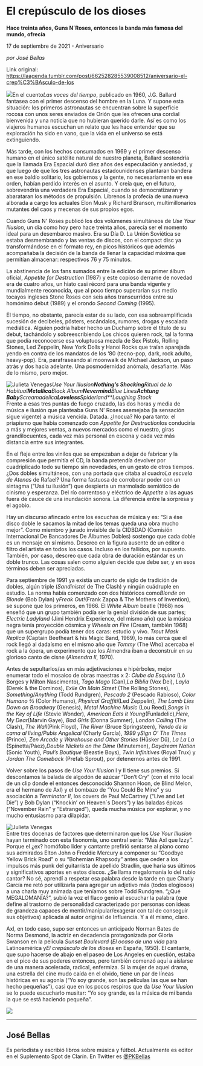 # El crepúsculo de los dioses

**Hace treinta años, Guns N´Roses, entonces la banda más famosa del mundo, ofrecía**

17 de septiembre de 2021 - Aniversario

_por José Bellas_

Link original: https://laagenda.tumblr.com/post/662528285539008512/aniversario-el-crep%C3%BAsculo-de-los

![](https://64.media.tumblr.com/69d323e54aa75701530755f75d73e714/c98bd7376ddd731a-ca/s500x750/e44fafc125efa9efa5779d44c51c6500ca23ec2b.jpg)En el cuento*Las voces del tiempo*,
publicado en 1960, J.G. Ballard fantasea con el primer descenso del hombre en la
Luna. Y supone esta situación: los primeros astronautas se encuentran sobre la
superficie rocosa con unos seres enviados de Orión que les ofrecen una cordial
bienvenida y una noticia que no hubieran querido darle. Así es como los
viajeros humanos escuchan un relato que les hace entender que su exploración ha
sido en vano, que la vida en el universo se está extinguiendo. 

Más tarde, con los hechos consumados en 1969 y el
primer descenso humano en el único satélite natural de nuestro planeta, Ballard
sostendría que la llamada Era Espacial duró diez años des especulación y
ansiedad, y que luego de que los tres astronautas estadounidenses plantaran
bandera en ese baldío solitario, los gobiernos y la gente, no necesariamente en
ese orden, habían perdido interés en el asunto. Y creía que, en el futuro,
sobrevendría una verdadera Era Espacial, cuando se democratizaran y abarataran
los métodos de propulsión. Líbrenos la profecía de una nueva alborada a cargo
los actuales Elon Musk y Richard Branson, multimillonarios mutantes del caos y
mecenas de sus propios egos.  

Cuando Guns N’ Roses publicó los dos volúmenes
simultáneos de *Use Your Illusion*, un día como hoy pero hace treinta
años, parecía ser el momento ideal para un desembarco masivo. Era su Día D. La
Unión Soviética se estaba desmembrando y las ventas de discos, con el compact
disc ya transformándose en el formato rey, en picos históricos que además
acompañaba la decisión de la banda de llenar la capacidad máxima que permitían
almacenar: respectivos 76 y 75 minutos.  

La abstinencia de los fans sumados entre la edición
de su primer álbum oficial, *Appetite for Destruction* (1987) y
este copioso derrame de novedad era de cuatro años, un hiato casi récord
para una banda vigente y mundialmente reconocida, que al poco tiempo superarían
sus medio tocayos ingleses Stone Roses con seis años transcurridos entre su
homónimo debut (1989) y el orondo *Second Coming* (1995).  

El tiempo, no obstante, parecía estar de su lado,
con esa sobreamplificada sucesión de decibeles, pósters, escándalos, rumores,
drogas y escalada mediática. Alguien podría haber hecho un Duchamp sobre el
título de su debut, tachándolo y sobreescribiendo Los chicos quieren rock, tal
la forma que podía reconocerse esa voluptuosa mezcla de Sex Pistols, Rolling
Stones, Led Zeppelin, New York Dolls y Hanoi Rocks que traían aparejada yendo
en contra de los mandatos de los ‘80 (tecno-pop, dark, rock adulto, heavy-pop).
Era, parafraseando al moonwalk de Michael Jackson, un paso atrás y dos hacia
adelante. Una posmodernidad anómala, desafiante. Más de lo mismo, pero mejor. 

![Julieta Venegas](https://64.media.tumblr.com/7c2575be1f0473f4bcce43ab0e8d8e2a/c98bd7376ddd731a-c4/s250x400/6b21dda294736c40840a4dd5a58e2d897081bf17.jpg)*Use Your Illusion**Nothing’s Shocking**Ritual
de lo Habitual**Metallica**Black Album**Nevermind**Blue Lines**Achtung
Baby**Screamadelica**Loveless**Spiderland**Laughing Stock*  
Frente a esas tres puntas de fuego cruzado, las dos
horas y media de música e ilusión que planteaba Guns N’ Roses asemejaba (la
sensación sigue vigente) a música vencida. Datada. ¿Inocua? No para tanto: el
priapismo que había comenzado con *Appetite* *for
Destruction*los conduciría a más y mejores ventas, a nuevos mercados
como el nuestro, giras grandilocuentes, cada vez más personal en escena y cada
vez más distancia entre sus integrantes. 

En el fleje entre los vinilos que se empezaban a
dejar de fabricar y la compresión que permitía el CD, la banda pretendía
devolver por cuadriplicado todo su tiempo sin novedades, en un gesto de otros
tiempos. ¿Dos dobles simultáneos, con una portada que citaba al cuadro*La
escuela de Atenas* de Rafael? Una forma fastuosa de corroborar poder
con un sintagma (“Usá tu ilusión”) que despierta un marmolado semiótico de
cinismo y esperanza. Del río correntoso y eléctrico de *Appetite* a
las aguas fuera de cauce de una inundación sonora. La diferencia entre la
sorpresa y el agobio. 

Hay un discurso afincado entre los escuchas de
música y es: “Si a ése disco doble le sacamos la mitad de los temas queda una
obra mucho mejor”. Como miembro y jurado invisible de la CIDBDAD (Comisión
Internacional De Bancadores De Álbumes Dobles) sostengo que cada doble es un
mensaje en sí mismo. Descreo en la figura ausente de un editor o filtro del
artista en todos los casos. Incluso en los fallidos, por supuesto. También, por
caso, descreo que cada obra de duración estándar es un doble trunco. Las cosas
salen como alguien decide que debe ser, y en esos términos deben ser
apreciadas. 

Para septiembre de 1991 ya existía un cuarto de
siglo de tradición de dobles, algún triple (*Sandinista!* de The
Clash) y ningún cuádruple en estudio. La norma había comenzado con dos históricos
como*Blonde on Blonde* (Bob Dylan) y*Freak
Out!*(Frank Zappa & The Mothers of Invention), se supone que los
primeros, en 1966. El *White Album* beatle (1968) nos enseñó que
un grupo también podía ser la genial división de sus partes; *Electric
Ladyland* (Jimi Hendrix Experience, del mismo año) que la música negra
tenía proyección cósmica y *Wheels on Fire* (Cream, también
1968) que un supergrupo podía tener dos caras: estudio y vivo. *Trout
Mask Replica* (Captain Beefheart & his Magic Band, 1969), lo más
cerca que el rock llegó al dadaísmo en el mismo año que *Tommy* (The
Who) acercaba el rock a la ópera, un experimento que los Almendra iban a
deconstruir en su glorioso canto de cisne (*Almendra II*, 1970).  

Antes de sepultarlos/as en
más adjetivaciones e hipérboles, mejor enumerar todo el mosaico de obras
maestras x 2: *Clube da Esquina* (Lô Borges y Milton Nascimento), *Tago Mago* (Can),*La
Biblia* (Vox Dei), *Layla* (Derek & the
Dominos), *Exile On Main Street* (The Rolling Stones), *Something/Anything* (Todd
Rundgren), *Pescado 2* (Pescado Rabioso), *Color Humano ⅔* (Color
Humano), *Physical Graffiti*(Led Zeppelin), *The Lamb
Lies Down on Broadway* (Genesis), *Metal Machine Music* (Lou
Reed),*Songs in the Key of Life* (Stevie Wonder), *American
Eats it Young*(Funladelic),*Here, My Dear*(Marvin
Gaye), *Bad Girls* (Donna Summer), *London Calling* (The
Clash), *The Wall*(Pink Floyd), *The River* (Bruce
Springsteen), *Yendo de la cama al living/Pubis Angelical* (Charly
García), *1999* y*Sign O’ The Times* (Prince), *Zen
Arcade* y *Warehouse and Other Stories* (Hüsker
Dü), *La La La* (Spinetta/Páez),*Double Nickels on the
Dime* (Minutemen), *Daydream Nation* (Sonic
Youth), *Paul’s Boutique* (Beastie Boys), *Twin
Infinitives* (Royal Trux) y *Jordan The Comeback* (Prefab
Sprout), por detenernos antes de 1991. 

Volver sobre los pasos de *Use Your Illusion* I
y II tiene sus premios. Si descontamos la balada de algodón de azúcar “Don’t
Cry” (con el mito local de un clip donde el entonces desconocido Shannon Hoon,
de Blind Melon, era el hermano de Axl) y el bombazo de “You Could Be Mine” y su
asociación a *Terminator II*, los covers de Paul McCartney (“Live and
Let Die”) y Bob Dylan  (“Knockin’ on Heaven´s Doors”) y las baladas épicas
(“November Rain” y “Estranged”), queda mucha música por explorar, y no mucho
entusiasmo para dilapidar. 

![Julieta Venegas](https://64.media.tumblr.com/054cf13b1321ba7f27a3f2ecd656314e/c98bd7376ddd731a-d5/s250x400/5f4ccec79f5669d9a501104d5a5dc55f8689c900.jpg)  
Entre tres docenas de factores que determinaron que
los *Use Your Illusion* hayan terminado con esta fisonomía, uno
central sería: “Más Axl que Izzy”. Porque el ¿ex? homófobo lider y cantante prefirió
sentarse al piano como sus admirados Elton John o Freddie Mercury a componer su
“Goodbye Yellow Brick Road” o su “Bohemian Rhapsody” antes que ceder a los
impulsos más punk del guitarrista de apellido Stradlin, que haría sus últimos y
significativos aportes en estos discos. ¿Se llama megalomanía lo del rubio
cantor? No sé, aprendí a respetar esa palabra desde la tarde en que Charly
García me retó por utilizarla para agregar un adjetivo más (todos elogiosos) a
una charla muy animada que teníamos sobre Todd Rundgren. “¿Qué MEGALOMANÏA?”,
subió la voz el flaco genio al escuchar la palabra (que define al trastorno de
personalidad caracterizado por personas con ideas de grandeza capaces de
mentir/manipular/exagerar con tal de conseguir sus objetivos) aplicada al autor
original de Influencia. Y a él mismo, claro. 

Axl, en todo caso, supo ser entonces un anticipado
Norman Bates de Norma Desmond, la actriz en decadencia protagonizada por Gloria
Swanson en la película *Sunset Boulevard* (*El ocaso de una
vida* para Latinoamérica y*El crepúsculo de los dioses* en
España, 1950). El cantante, que supo hacerse de abajo en el paseo de Los
Angeles en cuestión, estaba en el pico de sus poderes entonces, pero también
comenzó aquí a aislarse de una manera acelerada, radical, enfermiza. Si la
mujer de aquel drama, una estrella del cine mudo caída en el olvido, tiene un
par de líneas históricas en su agonía (“Yo soy grande, son las películas las
que se han hecho pequeñas”), casi que en los pocos respiros que da *Use
Your Illusion* se lo puede escucharlo musitar: “Yo soy grande, es la
música de mi banda la que se está haciendo pequeña”.

![](https://64.media.tumblr.com/5dcf6530660d47150f5af38e2c2d071c/c98bd7376ddd731a-e0/s500x750/db307fb7bc94604473a783d8f4ed9efda2cab8e0.jpg)

---

José Bellas
-----------

 Es periodista y escribió libros sobre música y fútbol. Actualmente es editor en el Suplemento Spot de Clarín. En Twitter es [@PKBellas](https://twitter.com/PKBellas) 

